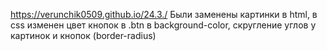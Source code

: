 https://verunchik0509.github.io/24.3./
Были заменены картинки в html, в css изменен цвет кнопок в .btn в background-color, скругление углов у картинок и кнопок (border-radius)
